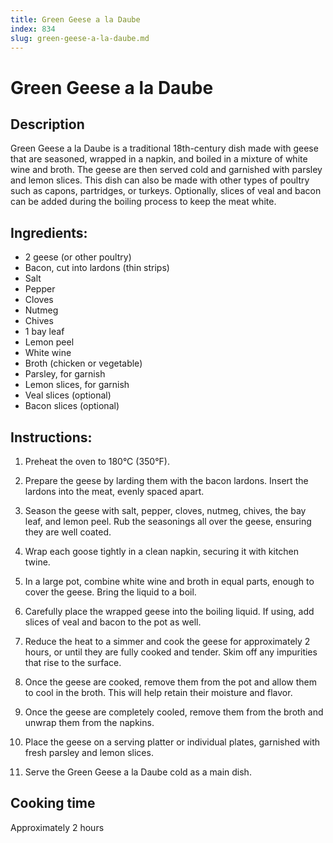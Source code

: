 ```yaml
---
title: Green Geese a la Daube
index: 834
slug: green-geese-a-la-daube.md
---
```


# Green Geese a la Daube

## Description
Green Geese a la Daube is a traditional 18th-century dish made with geese that are seasoned, wrapped in a napkin, and boiled in a mixture of white wine and broth. The geese are then served cold and garnished with parsley and lemon slices. This dish can also be made with other types of poultry such as capons, partridges, or turkeys. Optionally, slices of veal and bacon can be added during the boiling process to keep the meat white.

## Ingredients:
- 2 geese (or other poultry)
- Bacon, cut into lardons (thin strips)
- Salt
- Pepper
- Cloves
- Nutmeg
- Chives
- 1 bay leaf
- Lemon peel
- White wine
- Broth (chicken or vegetable)
- Parsley, for garnish
- Lemon slices, for garnish
- Veal slices (optional)
- Bacon slices (optional)

## Instructions:
1. Preheat the oven to 180°C (350°F).

2. Prepare the geese by larding them with the bacon lardons. Insert the lardons into the meat, evenly spaced apart.

3. Season the geese with salt, pepper, cloves, nutmeg, chives, the bay leaf, and lemon peel. Rub the seasonings all over the geese, ensuring they are well coated.

4. Wrap each goose tightly in a clean napkin, securing it with kitchen twine.

5. In a large pot, combine white wine and broth in equal parts, enough to cover the geese. Bring the liquid to a boil.

6. Carefully place the wrapped geese into the boiling liquid. If using, add slices of veal and bacon to the pot as well.

7. Reduce the heat to a simmer and cook the geese for approximately 2 hours, or until they are fully cooked and tender. Skim off any impurities that rise to the surface.

8. Once the geese are cooked, remove them from the pot and allow them to cool in the broth. This will help retain their moisture and flavor.

9. Once the geese are completely cooled, remove them from the broth and unwrap them from the napkins.

10. Place the geese on a serving platter or individual plates, garnished with fresh parsley and lemon slices.

11. Serve the Green Geese a la Daube cold as a main dish.

## Cooking time
Approximately 2 hours